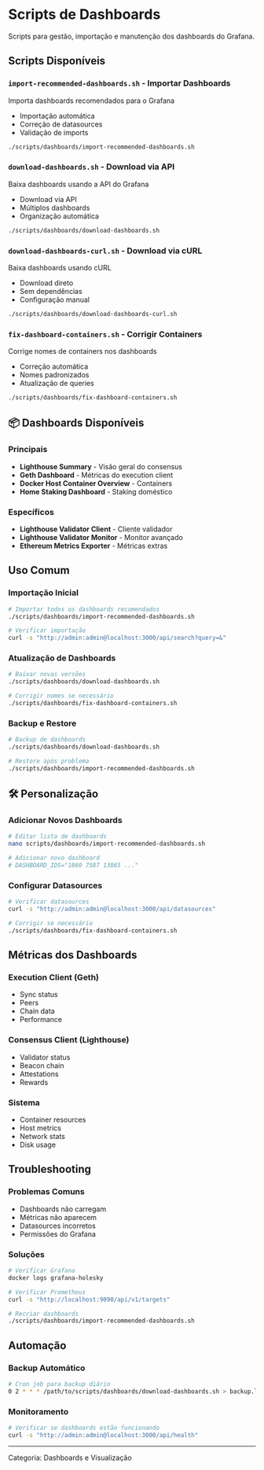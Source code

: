 # Scripts de Dashboards

Scripts para gestão, importação e manutenção dos dashboards do Grafana.

## Scripts Disponíveis

### `import-recommended-dashboards.sh` - Importar Dashboards

Importa dashboards recomendados para o Grafana

- Importação automática
- Correção de datasources
- Validação de imports

```bash
./scripts/dashboards/import-recommended-dashboards.sh
```

### `download-dashboards.sh` - Download via API

Baixa dashboards usando a API do Grafana

- Download via API
- Múltiplos dashboards
- Organização automática

```bash
./scripts/dashboards/download-dashboards.sh
```

### `download-dashboards-curl.sh` - Download via cURL

Baixa dashboards usando cURL

- Download direto
- Sem dependências
- Configuração manual

```bash
./scripts/dashboards/download-dashboards-curl.sh
```

### `fix-dashboard-containers.sh` - Corrigir Containers

Corrige nomes de containers nos dashboards

- Correção automática
- Nomes padronizados
- Atualização de queries

```bash
./scripts/dashboards/fix-dashboard-containers.sh
```

## 📦 Dashboards Disponíveis

### Principais

- **Lighthouse Summary** - Visão geral do consensus
- **Geth Dashboard** - Métricas do execution client
- **Docker Host Container Overview** - Containers
- **Home Staking Dashboard** - Staking doméstico

### Específicos

- **Lighthouse Validator Client** - Cliente validador
- **Lighthouse Validator Monitor** - Monitor avançado
- **Ethereum Metrics Exporter** - Métricas extras

## Uso Comum

### Importação Inicial

```bash
# Importar todos os dashboards recomendados
./scripts/dashboards/import-recommended-dashboards.sh

# Verificar importação
curl -s "http://admin:admin@localhost:3000/api/search?query=&"
```

### Atualização de Dashboards

```bash
# Baixar novas versões
./scripts/dashboards/download-dashboards.sh

# Corrigir nomes se necessário
./scripts/dashboards/fix-dashboard-containers.sh
```

### Backup e Restore

```bash
# Backup de dashboards
./scripts/dashboards/download-dashboards.sh

# Restore após problema
./scripts/dashboards/import-recommended-dashboards.sh
```

## 🛠️ Personalização

### Adicionar Novos Dashboards

```bash
# Editar lista de dashboards
nano scripts/dashboards/import-recommended-dashboards.sh

# Adicionar novo dashboard
# DASHBOARD_IDS="1860 7587 13865 ..."
```

### Configurar Datasources

```bash
# Verificar datasources
curl -s "http://admin:admin@localhost:3000/api/datasources"

# Corrigir se necessário
./scripts/dashboards/fix-dashboard-containers.sh
```

## Métricas dos Dashboards

### Execution Client (Geth)

- Sync status
- Peers
- Chain data
- Performance

### Consensus Client (Lighthouse)

- Validator status
- Beacon chain
- Attestations
- Rewards

### Sistema

- Container resources
- Host metrics
- Network stats
- Disk usage

## Troubleshooting

### Problemas Comuns

- Dashboards não carregam
- Métricas não aparecem
- Datasources incorretos
- Permissões do Grafana

### Soluções

```bash
# Verificar Grafana
docker logs grafana-holesky

# Verificar Prometheus
curl -s "http://localhost:9090/api/v1/targets"

# Recriar dashboards
./scripts/dashboards/import-recommended-dashboards.sh
```

## Automação

### Backup Automático

```bash
# Cron job para backup diário
0 2 * * * /path/to/scripts/dashboards/download-dashboards.sh > backup.log 2>&1
```

### Monitoramento

```bash
# Verificar se dashboards estão funcionando
curl -s "http://admin:admin@localhost:3000/api/health"
```

---

Categoria: Dashboards e Visualização
